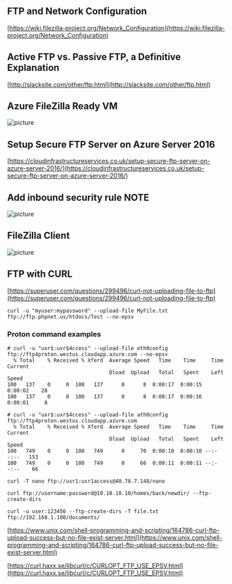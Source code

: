 ## FTP and Network Configuration
[https://wiki.filezilla-project.org/Network_Configuration](https://wiki.filezilla-project.org/Network_Configuration)
## Active FTP vs. Passive FTP, a Definitive Explanation
[http://slacksite.com/other/ftp.html](http://slacksite.com/other/ftp.html)

## Azure FileZilla Ready VM
![picture](https://bitbucket.org/sergiojx/filezilla-ftp-server-info/downloads/mzftpinAzure.png)


## Setup Secure FTP Server on Azure Server 2016
[https://cloudinfrastructureservices.co.uk/setup-secure-ftp-server-on-azure-server-2016/](https://cloudinfrastructureservices.co.uk/setup-secure-ftp-server-on-azure-server-2016/)

## Add inbound security rule NOTE
![picture](https://bitbucket.org/sergiojx/filezilla-ftp-server-info/downloads/inbound.png)

## FileZilla Client
![picture](https://bitbucket.org/sergiojx/filezilla-ftp-server-info/downloads/client.png)


## FTP with CURL
[https://superuser.com/questions/299496/curl-not-uploading-file-to-ftp](https://superuser.com/questions/299496/curl-not-uploading-file-to-ftp)

````
curl -u "myuser:mypassword" --upload-file MyFile.txt ftp://ftp.phpnet.us/htdocs/Test --no-epsv
````
### Proton command examples
````
# curl -u "uxr$:uxr$4ccess" --upload-file eth0config ftp://ftp4proton.westus.cloudapp.azure.com --no-epsv
  % Total    % Received % Xferd  Average Speed   Time    Time     Time  Current
                                 Dload  Upload   Total   Spent    Left  Speed
100   137    0     0  100   137      0      8  0:00:17  0:00:15  0:00:02    28
100   137    0     0  100   137      0      8  0:00:17  0:00:16  0:00:01     8
````

````
# curl -u "uxr$:uxr$4ccess" --upload-file ath0config ftp://ftp4proton.westus.cloudapp.azure.com
  % Total    % Received % Xferd  Average Speed   Time    Time     Time  Current
                                 Dload  Upload   Total   Spent    Left  Speed
100   749    0     0  100   749      0     70  0:00:10  0:00:10 --:--:--   153
100   749    0     0  100   749      0     66  0:00:11  0:00:11 --:--:--    66
````

````
curl -T nano ftp://usr1:usr1access@40.78.7.148/nano
````
````
curl ftp://username:password@10.10.10.10/homes/back/newdir/ --ftp-create-dirs
````

````
curl -u user:123456 --ftp-create-dirs -T file.txt ftp://192.168.1.100/documents/
````

[https://www.unix.com/shell-programming-and-scripting/164786-curl-ftp-upload-success-but-no-file-exist-server.html](https://www.unix.com/shell-programming-and-scripting/164786-curl-ftp-upload-success-but-no-file-exist-server.html)

[https://curl.haxx.se/libcurl/c/CURLOPT_FTP_USE_EPSV.html](https://curl.haxx.se/libcurl/c/CURLOPT_FTP_USE_EPSV.html)